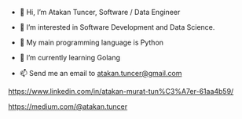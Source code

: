 - 👋 Hi, I’m Atakan Tuncer, Software / Data Engineer
- 👀 I’m interested in Software Development and Data Science. 
- 💞️ My main programming language is Python
- 🌱 I’m currently learning Golang

- 📫 Send me an email to atakan.tuncer@gmail.com 

https://www.linkedin.com/in/atakan-murat-tun%C3%A7er-61aa4b59/

https://medium.com/@atakan.tuncer

<!---
atakkant/atakkant is a ✨ special ✨ repository because its `README.md` (this file) appears on your GitHub profile.
You can click the Preview link to take a look at your changes.
--->
